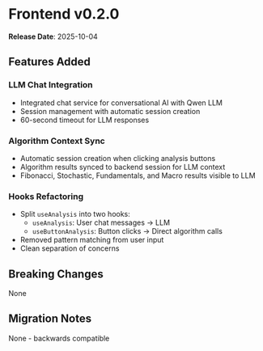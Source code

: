 # Frontend v0.2.0

**Release Date**: 2025-10-04

## Features Added

### LLM Chat Integration
- Integrated chat service for conversational AI with Qwen LLM
- Session management with automatic session creation
- 60-second timeout for LLM responses

### Algorithm Context Sync
- Automatic session creation when clicking analysis buttons
- Algorithm results synced to backend session for LLM context
- Fibonacci, Stochastic, Fundamentals, and Macro results visible to LLM

### Hooks Refactoring
- Split `useAnalysis` into two hooks:
  - `useAnalysis`: User chat messages → LLM
  - `useButtonAnalysis`: Button clicks → Direct algorithm calls
- Removed pattern matching from user input
- Clean separation of concerns

## Breaking Changes
None

## Migration Notes
None - backwards compatible
